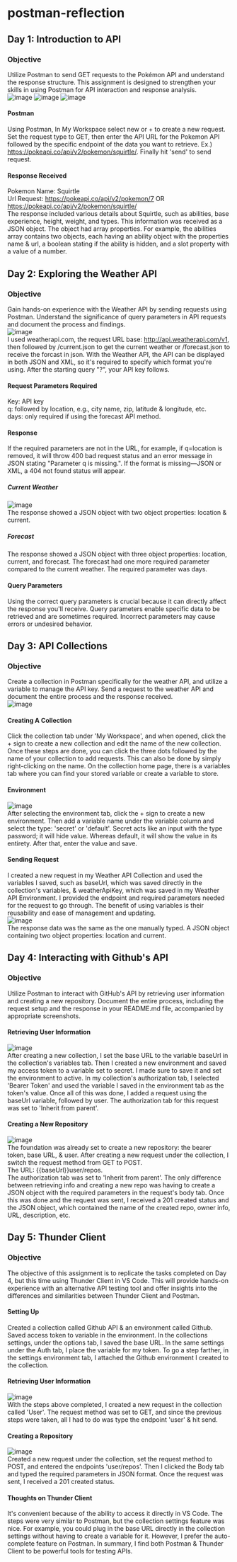 # postman-reflection
## Day 1: Introduction to API
### Objective
Utilize Postman to send GET requests to the Pokémon API and understand the response structure. This assignment is designed to strengthen your skills in using Postman for API interaction and response analysis.  
![image](https://github.com/Laqwanda-Nettles/postman-reflection/assets/147118788/b2b11356-b348-44c5-9883-d51bd0824bc9)
![image](https://github.com/Laqwanda-Nettles/postman-reflection/assets/147118788/3123e538-d63f-48a3-a9f6-293705303467)
![image](https://github.com/Laqwanda-Nettles/postman-reflection/assets/147118788/67ed8676-0819-47a5-be31-da6a5959e2a4)
#### Postman
Using Postman, In My Workspace select new or +  to create a new request. Set the request type to GET, then enter the API URL for the Pokemon API followed by the specific endpoint of the data you want to retrieve. Ex.) https://pokeapi.co/api/v2/pokemon/squirtle/. Finally hit 'send' to send request.
#### Response Received
Pokemon Name: Squirtle  
Url Request: https://pokeapi.co/api/v2/pokemon/7 OR https://pokeapi.co/api/v2/pokemon/squirtle/  
The response included various details about Squirtle, such as abilities, base experience, height, weight, and types. This information was received as a JSON object. The object had array properties. For example, the abilities array contains two objects, each having an ability object with the properties name & url, a boolean stating if the ability is hidden, and a slot property with a value of a number.
## Day 2: Exploring the Weather API
### Objective
Gain hands-on experience with the Weather API by sending requests using Postman. Understand the significance of query parameters in API requests and document the process and findings.  
![image](https://github.com/Laqwanda-Nettles/postman-reflection/assets/147118788/b156d6bf-94df-4343-93bb-b7ded8470827)  
I used weatherapi.com, the request URL base: http://api.weatherapi.com/v1, then followed by /current.json to get the current weather or /forecast.json to receive the forcast in json. With the Weather API, the API can be displayed in both JSON and XML, so it's required to specify which format you're using. After the starting query "?", your API key follows.
#### Request Parameters Required
Key: API key  
q: followed by location, e.g., city name, zip, latitude & longitude, etc.  
days: only required if using the forecast API method.  
#### Response
If the required parameters are not in the URL, for example, if q=location is removed, it will throw 400 bad request status and an error message in JSON stating "Parameter q is missing.". If the format is missing—JSON or XML, a 404 not found status will appear.
##### Current Weather
![image](https://github.com/Laqwanda-Nettles/postman-reflection/assets/147118788/a686519a-d141-4d71-bd56-bdebbaaacd1b)  
The response showed a JSON object with two object properties: location & current.
##### Forecast
The response showed a JSON object with three object properties: location, current, and forecast. The forecast had one more required parameter compared to the current weather. The required parameter was days.
#### Query Parameters
Using the correct query parameters is crucial because it can directly affect the response you'll receive. Query parameters enable specific data to be retrieved and are sometimes required. Incorrect parameters may cause errors or undesired behavior.
## Day 3: API Collections
### Objective
Create a collection in Postman specifically for the weather API, and utilize a variable to manage the API key. Send a request to the weather API and document the entire process and the response received.  
![image](https://github.com/Laqwanda-Nettles/postman-reflection/assets/147118788/55de0c7b-1132-4792-a852-f2c33b5c87df)  
#### Creating A Collection
Click the collection tab under 'My Workspace', and when opened, click the + sign to create a new collection and edit the name of the new collection. Once these steps are done, you can click the three dots followed by the name of your collection to add requests. This can also be done by simply right-clicking on the name. On the collection home page, there is a variables tab where you can find your stored variable or create a variable to store.
#### Environment
![image](https://github.com/Laqwanda-Nettles/postman-reflection/assets/147118788/4b95c446-4ecd-4653-b8c0-59b5bb2332a6)  
After selecting the environment tab, click the + sign to create a new environment. Then add a variable name under the variable column and select the type: 'secret' or 'default'. Secret acts like an input with the type password; it will hide value. Whereas default, it will show the value in its entirety. After that, enter the value and save.
#### Sending Request
I created a new request in my Weather API Collection and used the variables I saved, such as baseUrl, which was saved directly in the collection's variables, & weatherApiKey, which was saved in my Weather API Environment. I provided the endpoint and required parameters needed for the request to go through. The benefit of using variables is their reusability and ease of management and updating.  
![image](https://github.com/Laqwanda-Nettles/postman-reflection/assets/147118788/9ddecf6a-31dc-4483-94aa-80a77aaca1c4)  
The response data was the same as the one manually typed. A JSON object containing two object properties: location and current.
## Day 4: Interacting with Github's API
### Objective
Utilize Postman to interact with GitHub's API by retrieving user information and creating a new repository. Document the entire process, including the request setup and the response in your README.md file, accompanied by appropriate screenshots.
#### Retrieving User Information
![image](https://github.com/Laqwanda-Nettles/postman-reflection/assets/147118788/e3706af8-c8e4-470e-bfe4-cf2137beabb5)  
After creating a new collection, I set the base URL to the variable baseUrl in the collection's variables tab. Then I created a new environment and saved my access token to a variable set to secret. I made sure to save it and set the environment to active. In my collection's authorization tab, I selected 'Bearer Token' and used the variable I saved in the environment tab as the token's value. Once all of this was done, I added a request using the baseUrl variable, followed by user. The authorization tab for this request was set to 'Inherit from parent'.
#### Creating a New Repository
![image](https://github.com/Laqwanda-Nettles/postman-reflection/assets/147118788/69122f45-bd56-422b-8a36-a7fb1d401420)  
The foundation was already set to create a new repository: the bearer token, base URL, & user. After creating a new request under the collection, I switch the request method from GET to POST.  
The URL: {{baseUrl}}user/repos.  
The authorization tab was set to 'Inherit from parent'. The only difference between retrieving info and creating a new repo was having to create a JSON object with the required parameters in the request's body tab. Once this was done and the request was sent, I received a 201 created status and the JSON object, which contained the name of the created repo, owner info, URL, description, etc.
## Day 5: Thunder Client
### Objective
The objective of this assignment is to replicate the tasks completed on Day 4, but this time using Thunder Client in VS Code. This will provide hands-on experience with an alternative API testing tool and offer insights into the differences and similarities between Thunder Client and Postman.  
#### Setting Up
Created a collection called Github API & an environment called Github. Saved access token to variable in the environment. In the collections settings, under the options tab, I saved the base URL. In the same settings under the Auth tab, I place the variable for my token. To go a step farther, in the settings environment tab, I attached the Github environment I created to the collection.
#### Retrieving User Information
![image](https://github.com/Laqwanda-Nettles/postman-reflection/assets/147118788/c0cc05b3-8b1d-41fe-bf86-c2866a296a14)  
With the steps above completed, I created a new request in the collection called 'User'. The request method was set to GET, and since the previous steps were taken, all I had to do was type the endpoint 'user' & hit send.  
#### Creating a Repository
![image](https://github.com/Laqwanda-Nettles/postman-reflection/assets/147118788/da8a09a2-72e7-4dca-b53e-87475d8d6d2f)  
Created a new request under the collection, set the request method to POST, and entered the endpoints 'user/repos'. Then I clicked the Body tab and typed the required parameters in JSON format. Once the request was sent, I received a 201 created status.
#### Thoughts on Thunder Client
It's convenient because of the ability to access it directly in VS Code. The steps were very similar to Postman, but the collection settings feature was nice. For example, you could plug in the base URL directly in the collection settings without having to create a variable for it. However, I prefer the auto-complete feature on Postman. In summary, I find both Postman & Thunder Client to be powerful tools for testing APIs.
